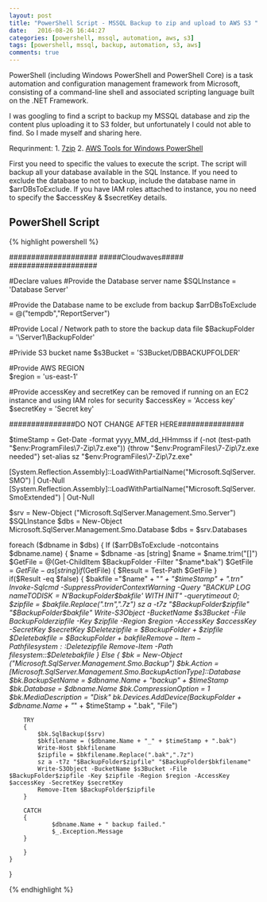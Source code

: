 ```yaml
---
layout: post
title: "PowerShell Script - MSSQL Backup to zip and upload to AWS S3 "
date:   2016-08-26 16:44:27
categories: [powershell, mssql, automation, aws, s3]
tags: [powershell, mssql, backup, automation, s3, aws]
comments: true
---
```

PowerShell (including Windows PowerShell and PowerShell Core) is a task automation <!--more-->and configuration management framework from Microsoft, consisting of a command-line shell and associated scripting language built on the .NET Framework.

I was googling to find a script to backup my MSSQL database and zip the content plus uploading it to S3 folder, but unfortunately I could not able to find. So I made myself and sharing here.

Requrinment:
    1.  [7zip][7zip]
    2.  [AWS Tools for Windows PowerShell][awspstools]

First you need to specific the values to execute the script. The script will backup all your database available in the SQL Instance. If you need to exclude the database to not to backup, include the database name in $arrDBsToExclude. If you have IAM roles attached to instance, you no need to specify the $accessKey & $secretKey details.

## PowerShell Script

{% highlight powershell %}

####################
#####Cloudwaves#####
####################

#Declare values
#Provide the Database server name
$SQLInstance = 'Database Server'

#Provide the Database name to be exclude from backup
$arrDBsToExclude = @("tempdb","ReportServer")

#Provide Local / Network path to store the backup data file
$BackupFolder = '\\Server1\BackupFolder\'

#Privide S3 bucket name
$s3Bucket = 'S3Bucket/DBBACKUPFOLDER'

#Provide AWS REGION 	
$region = 'us-east-1'

#Provide accessKey and secretKey can be removed if running on an EC2 instance and using IAM roles for security
$accessKey = 'Access key'
$secretKey = 'Secret key'

###############DO NOT CHANGE AFTER HERE###############

$timeStamp = Get-Date -format yyyy_MM_dd_HHmmss 
if (-not (test-path "$env:ProgramFiles\7-Zip\7z.exe")) {throw "$env:ProgramFiles\7-Zip\7z.exe needed"} 
set-alias sz "$env:ProgramFiles\7-Zip\7z.exe" 

[System.Reflection.Assembly]::LoadWithPartialName("Microsoft.SqlServer.SMO") | Out-Null
[System.Reflection.Assembly]::LoadWithPartialName("Microsoft.SqlServer.SmoExtended") | Out-Null
 
$srv = New-Object ("Microsoft.SqlServer.Management.Smo.Server") $SQLInstance
$dbs = New-Object Microsoft.SqlServer.Management.Smo.Database 
$dbs = $srv.Databases 

foreach ($dbname in $dbs) 
{ 
	If ($arrDBsToExclude -notcontains $dbname.name)
	{
		$name = $dbname -as [string]
		$name = $name.trim("[]") 
		$GetFile = @(Get-ChildItem $BackupFolder -Filter "$name*.bak") 
		$GetFile = $GetFile -as [string] 
 		if ($GetFile)
		{
			$Result = Test-Path  $GetFile
		}	
		if($Result -eq $false)
		{
			$bakfile ="$name" + "_" + "$timeStamp" + ".trn"
			Invoke-Sqlcmd -SuppressProviderContextWarning -Query "BACKUP LOG $name TO DISK=N'$BackupFolder$bakfile' WITH INIT" -querytimeout 0;
			$zipfile = $bakfile.Replace(".trn",".7z") 
			sz a -t7z "$BackupFolder$zipfile" "$BackupFolder$bakfile" 
			Write-S3Object -BucketName $s3Bucket -File $BackupFolder$zipfile -Key $zipfile -Region $region -AccessKey $accessKey -SecretKey $secretKey
			$Deletezipfile = $BackupFolder + $zipfile
			$Deletebakfile = $BackupFolder + $bakfile
			Remove-Item  -Path filesystem::$Deletezipfile 
			Remove-Item  -Path filesystem::$Deletebakfile
		}
		Else 
		{
			$bk = New-Object ("Microsoft.SqlServer.Management.Smo.Backup") 
			$bk.Action = [Microsoft.SqlServer.Management.Smo.BackupActionType]::Database 
			$bk.BackupSetName = $dbname.Name + "_backup_" + $timeStamp
			$bk.Database = $dbname.Name 
			$bk.CompressionOption = 1 
 			$bk.MediaDescription = "Disk"
   			$bk.Devices.AddDevice($BackupFolder + $dbname.Name + "_" + $timeStamp + ".bak", "File")

   		TRY 
		{
 			$bk.SqlBackup($srv)
 			$bkfilename = ($dbname.Name + "_" + $timeStamp + ".bak")
			Write-Host $bkfilename 
			$zipfile = $bkfilename.Replace(".bak",".7z") 
			sz a -t7z "$BackupFolder$zipfile" "$BackupFolder$bkfilename" 
			Write-S3Object -BucketName $s3Bucket -File $BackupFolder$zipfile -Key $zipfile -Region $region -AccessKey $accessKey -SecretKey $secretKey
			Remove-Item $BackupFolder$zipfile
   		} 

   		CATCH 
   		{
     			$dbname.Name + " backup failed."
     			$_.Exception.Message
   		} 

  		}
	}
}

{% endhighlight %}

[7zip]: http://www.7-zip.org/download.html
[awspstools]: https://aws.amazon.com/powershell/
